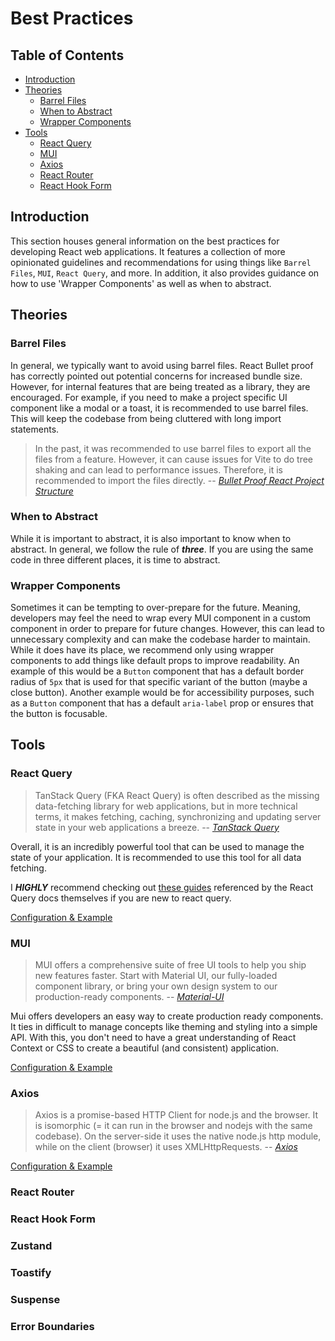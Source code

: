 # Best Practices 

## Table of Contents

- [Introduction](#introduction)
- [Theories](#theories)
  - [Barrel Files](#barrel-files)
  - [When to Abstract](#when-to-abstract)
  - [Wrapper Components](#wrapper-components)
- [Tools](#tools)
    - [React Query](#react-query)
    - [MUI](#mui)
    - [Axios](#axios)
    - [React Router](#react-router)
    - [React Hook Form](#react-hook-form)
    

## Introduction

This section houses general information on the best practices for developing React web applications. It features a collection of more opinionated guidelines and recommendations for using things like `Barrel Files`, `MUI`, `React Query`, and more. In addition, it also provides guidance on how to use 'Wrapper Components' as well as when to abstract. 


## Theories 

### Barrel Files

In general, we typically want to avoid using barrel files. React Bullet proof has correctly pointed out potential concerns for increased bundle size. However, for internal features that are being treated as a library, they are encouraged. For example, if you need to make a project specific UI component like a modal or a toast, it is recommended to use barrel files. This will keep the codebase from being cluttered with long import statements. 

> In the past, it was recommended to use barrel files to export all the files from a feature. 
> However, it can cause issues for Vite to do tree shaking and can lead to performance issues. 
> Therefore, it is recommended to import the files directly.
> -- <cite>[Bullet Proof React Project Structure](https://github.com/alan2207/bulletproof-react/blob/master/docs/project-structure.md)</cite>

### When to Abstract

While it is important to abstract, it is also important to know when to abstract. In general, we follow the rule of ***three***. If you are using the same code in three different places, it is time to abstract.

### Wrapper Components

Sometimes it can be tempting to over-prepare for the future. Meaning, developers may feel the need to wrap every MUI component in a custom component in order to prepare for future changes. However, this can lead to unnecessary complexity and can make the codebase harder to maintain. While it does have its place, we recommend only using wrapper components to add things like default props to improve readability. An example of this would be a `Button` component that has a default border radius of `5px` that is used for that specific variant of the button (maybe a close button). Another example would be for accessibility purposes, such as a `Button` component that has a default `aria-label` prop or ensures that the button is focusable.

## Tools 

### React Query

> TanStack Query (FKA React Query) is often described as the missing data-fetching library for web applications, but in more technical terms, it makes fetching, caching, synchronizing and updating server state in your web applications a breeze. -- <cite>[TanStack Query](https://tanstack.com/query/v5/docs/framework/react/overview)</cite>

Overall, it is an incredibly powerful tool that can be used to manage the state of your application. It is recommended to use this tool for all data fetching.

I **_HIGHLY_** recommend checking out [these guides](https://tkdodo.eu/blog/practical-react-query) referenced by the React Query docs themselves if you are new to react query.

[Configuration & Example](./tools/react-query.md)

### MUI 

> MUI offers a comprehensive suite of free UI tools to help you ship new features faster. Start with Material UI, our fully-loaded component library, or bring your own design system to our production-ready components. -- <cite>[Material-UI](https://mui.com/)</cite>

Mui offers developers an easy way to create production ready components. It ties in difficult to manage concepts like theming and styling into a simple API. With this, you don't need to have a great understanding of React Context or CSS to create a beautiful (and consistent) application.

[Configuration & Example](./tools/mui.md)

### Axios

> Axios is a promise-based HTTP Client for node.js and the browser. It is isomorphic (= it can run in the browser and nodejs with the same codebase). On the server-side it uses the native node.js http module, while on the client (browser) it uses XMLHttpRequests. -- <cite>[Axios](https://axios-http.com/docs/intro)</cite>

[Configuration & Example](./tools/axios.md)

### React Router

### React Hook Form

### Zustand

### Toastify

### Suspense

### Error Boundaries
